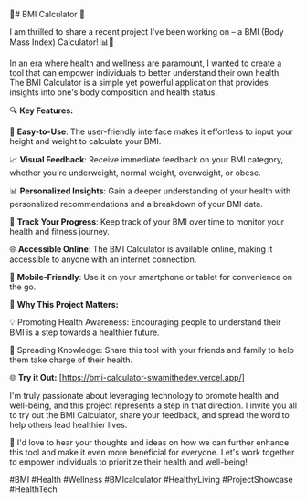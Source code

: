 
 
🌟# BMI Calculator 🌟
 

I am thrilled to share a recent project I've been working on – a BMI (Body Mass Index) Calculator! 📊💪

In an era where health and wellness are paramount, I wanted to create a tool that can empower individuals to better understand their own health. The BMI Calculator is a simple yet powerful application that provides insights into one's body composition and health status.

🔍 **Key Features:**

📌 **Easy-to-Use**: The user-friendly interface makes it effortless to input your height and weight to calculate your BMI.

📈 **Visual Feedback**: Receive immediate feedback on your BMI category, whether you're underweight, normal weight, overweight, or obese.

📊 **Personalized Insights**: Gain a deeper understanding of your health with personalized recommendations and a breakdown of your BMI data.

📆 **Track Your Progress**: Keep track of your BMI over time to monitor your health and fitness journey.

🌐 **Accessible Online**: The BMI Calculator is available online, making it accessible to anyone with an internet connection.

📱 **Mobile-Friendly**: Use it on your smartphone or tablet for convenience on the go.

🤝 **Why This Project Matters:**

💡 Promoting Health Awareness: Encouraging people to understand their BMI is a step towards a healthier future.

📣 Spreading Knowledge: Share this tool with your friends and family to help them take charge of their health.

🌐 **Try it Out:** [https://bmi-calculator-swamithedev.vercel.app/]

I'm truly passionate about leveraging technology to promote health and well-being, and this project represents a step in that direction. I invite you all to try out the BMI Calculator, share your feedback, and spread the word to help others lead healthier lives.

💬 I'd love to hear your thoughts and ideas on how we can further enhance this tool and make it even more beneficial for everyone. Let's work together to empower individuals to prioritize their health and well-being!

#BMI #Health #Wellness #BMIcalculator #HealthyLiving #ProjectShowcase #HealthTech
